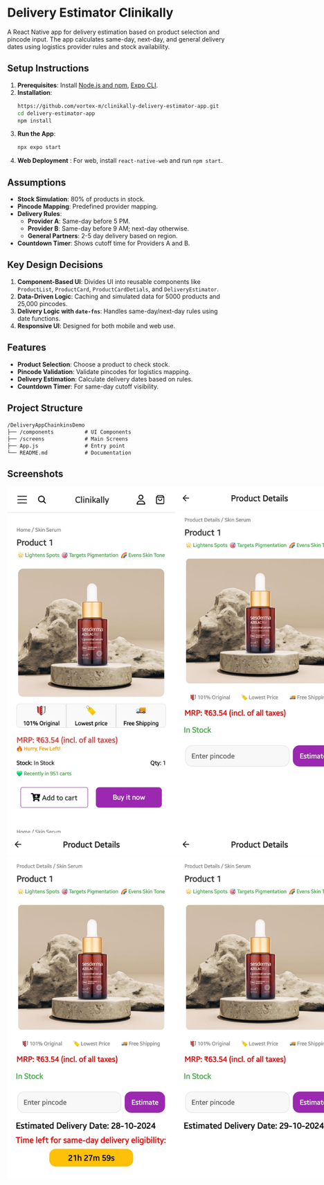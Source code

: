 
# Delivery Estimator Clinikally

A React Native app for delivery estimation based on product selection and pincode input. The app calculates same-day, next-day, and general delivery dates using logistics provider rules and stock availability.

## Setup Instructions

1. **Prerequisites**: Install [Node.js and npm](https://nodejs.org/), [Expo CLI](https://docs.expo.dev/get-started/installation/).
2. **Installation**:
   ```bash
   https://github.com/vortex-m/clinikally-delivery-estimator-app.git
   cd delivery-estimator-app
   npm install
   ```
3. **Run the App**:
   ```bash
   npx expo start
   ```
4. **Web Deployment** : For web, install `react-native-web` and run `npm start`.

## Assumptions

- **Stock Simulation**: 80% of products in stock.
- **Pincode Mapping**: Predefined provider mapping.
- **Delivery Rules**:
  - **Provider A**: Same-day before 5 PM.
  - **Provider B**: Same-day before 9 AM; next-day otherwise.
  - **General Partners**: 2-5 day delivery based on region.
- **Countdown Timer**: Shows cutoff time for Providers A and B.

## Key Design Decisions

1. **Component-Based UI**: Divides UI into reusable components like `ProductList`, `ProductCard`, `ProductCardDetials`, and `DeliveryEstimator`.
2. **Data-Driven Logic**: Caching and simulated data for 5000 products and 25,000 pincodes.
3. **Delivery Logic with `date-fns`**: Handles same-day/next-day rules using date functions.
4. **Responsive UI**: Designed for both mobile and web use.

## Features

- **Product Selection**: Choose a product to check stock.
- **Pincode Validation**: Validate pincodes for logistics mapping.
- **Delivery Estimation**: Calculate delivery dates based on rules.
- **Countdown Timer**: For same-day cutoff visibility.
  
## Project Structure

```
/DeliveryAppChainkinsDemo
├── /components          # UI Components
├── /screens             # Main Screens
├── App.js               # Entry point
└── README.md            # Documentation
```
## Screenshots

<div style="display: flex; justify-content: space-between;">
  <img src="https://raw.githubusercontent.com/vortex-m/clinikally-delivery-estimator-app/main/assets/appUi/1First.jpg" alt="First Screen" width="400" height="800">
  <img src="https://raw.githubusercontent.com/vortex-m/clinikally-delivery-estimator-app/main/assets/appUi/2Second.jpg" alt="Second Screen" width="400" height="800">
</div>

<div style="display: flex; justify-content: space-between;">
  <img src="https://raw.githubusercontent.com/vortex-m/clinikally-delivery-estimator-app/main/assets/appUi/3Third.jpg" alt="Third Screen" width="400" height="800">
  <img src="https://raw.githubusercontent.com/vortex-m/clinikally-delivery-estimator-app/main/assets/appUi/4Fourth.jpg" alt="Fourth Screen" width="400" height="800">
</div>
